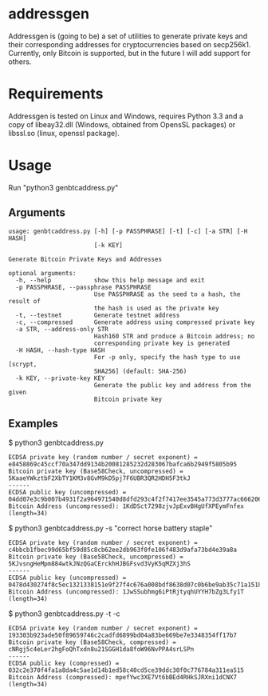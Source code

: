 addressgen
==========

Addressgen is (going to be) a set of utilities to generate private keys and
their corresponding addresses for cryptocurrencies based on secp256k1. Currently,
only Bitcoin is supported, but in the future I will add support for others.

Requirements
============

Addressgen is tested on Linux and Windows, requires Python 3.3 and a copy of
libeay32.dll (Windows, obtained from OpensSL packages) or libssl.so (linux,
openssl package).

Usage
=====

Run "python3 genbtcaddress.py"

Arguments
---------

```
usage: genbtcaddress.py [-h] [-p PASSPHRASE] [-t] [-c] [-a STR] [-H HASH]
                        [-k KEY]

Generate Bitcoin Private Keys and Addresses

optional arguments:
  -h, --help            show this help message and exit
  -p PASSPHRASE, --passphrase PASSPHRASE
                        Use PASSPHRASE as the seed to a hash, the result of
                        the hash is used as the private key
  -t, --testnet         Generate testnet address
  -c, --compressed      Generate address using compressed private key
  -a STR, --address-only STR
                        Hash160 STR and produce a Bitcoin address; no
                        corresponding private key is generated
  -H HASH, --hash-type HASH
                        For -p only, specify the hash type to use [scrypt,
                        SHA256] (default: SHA-256)
  -k KEY, --private-key KEY
                        Generate the public key and address from the given
                        Bitcoin private key
```

Examples
--------

$ python3 genbtcaddress.py
```
ECDSA private key (random number / secret exponent) = e8458869c45ccf70a347dd9134b20081285232d283067bafca6b2949f5805b95
Bitcoin private key (Base58Check, uncompressed) = 5KaaeYWkztbF2XbTY1KM3v8GvM9kD5pj7F6UBR3QR2HDH5F3tkJ
------
ECDSA public key (uncompressed) = 04dd07e3c9b007b4931f2a964971540d8dfd293c4f2f7417ee3545a773d3777ac6662062af654df8342835d994ff150e298f2a97559961f5e48ece61e645570c46
Bitcoin Address (uncompressed): 1KdDSct7298zjvJpExvBHgUfXPEymFnfex (length=34)
```

$ python3 genbtcaddress.py -s "correct horse battery staple"
```
ECDSA private key (random number / secret exponent) = c4bbcb1fbec99d65bf59d85c8cb62ee2db963f0fe106f483d9afa73bd4e39a8a
Bitcoin private key (Base58Check, uncompressed) = 5KJvsngHeMpm884wtkJNzQGaCErckhHJBGFsvd3VyK5qMZXj3hS
------
ECDSA public key (uncompressed) = 0478d430274f8c5ec1321338151e9f27f4c676a008bdf8638d07c0b6be9ab35c71a1518063243acd4dfe96b66e3f2ec8013c8e072cd09b3834a19f81f659cc3455
Bitcoin Address (uncompressed): 1JwSSubhmg6iPtRjtyqhUYYH7bZg3Lfy1T (length=34)
```

$ python3 genbtcaddress.py -t -c
```
ECDSA private key (random number / secret exponent) = 193303b923ade50f89659746c2cadfd6899bd04a83be669be7e3348354ff17b7
Bitcoin private key (Base58Check, compressed) = cNRgj5c4eLer2hgFoQhTxdn8u21SGGH1da8foW96NvPPA4srLSPn
------
ECDSA public key (compressed) = 032c2e370f4fa1a8da4c5ae1d14b1ed58c40cd5ce39ddc30f0c776784a311ea515
Bitcoin Address (compressed): mpefYwc3XE7Vt6bBEd4RHkSJRXni1dCNX7 (length=34)
```


